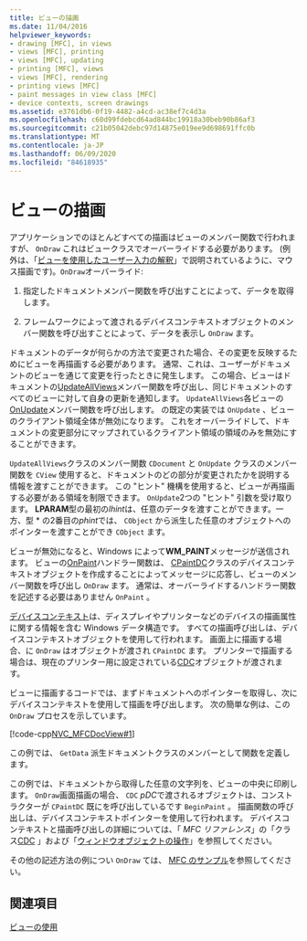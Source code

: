 ```yaml
---
title: ビューの描画
ms.date: 11/04/2016
helpviewer_keywords:
- drawing [MFC], in views
- views [MFC], printing
- views [MFC], updating
- printing [MFC], views
- views [MFC], rendering
- printing views [MFC]
- paint messages in view class [MFC]
- device contexts, screen drawings
ms.assetid: e3761db6-0f19-4482-a4cd-ac38ef7c4d3a
ms.openlocfilehash: c60d99fdebcd64ad844bc19918a30beb90b86af3
ms.sourcegitcommit: c21b05042debc97d14875e019ee9d698691ffc0b
ms.translationtype: MT
ms.contentlocale: ja-JP
ms.lasthandoff: 06/09/2020
ms.locfileid: "84618935"
---
```

# <a name="drawing-in-a-view"></a>ビューの描画

アプリケーションでのほとんどすべての描画はビューのメンバー関数で行われますが、 `OnDraw` これはビュークラスでオーバーライドする必要があります。 (例外は、「[ビューを使用したユーザー入力の解釈](interpreting-user-input-through-a-view.md)」で説明されているように、マウス描画です)。`OnDraw`オーバーライド:

1. 指定したドキュメントメンバー関数を呼び出すことによって、データを取得します。

1. フレームワークによって渡されるデバイスコンテキストオブジェクトのメンバー関数を呼び出すことによって、データを表示し `OnDraw` ます。

ドキュメントのデータが何らかの方法で変更された場合、その変更を反映するためにビューを再描画する必要があります。 通常、これは、ユーザーがドキュメントのビューを通じて変更を行ったときに発生します。 この場合、ビューはドキュメントの[UpdateAllViews](reference/cdocument-class.md#updateallviews)メンバー関数を呼び出し、同じドキュメントのすべてのビューに対して自身の更新を通知します。 `UpdateAllViews`各ビューの[OnUpdate](reference/cview-class.md#onupdate)メンバー関数を呼び出します。 の既定の実装では `OnUpdate` 、ビューのクライアント領域全体が無効になります。 これをオーバーライドして、ドキュメントの変更部分にマップされているクライアント領域の領域のみを無効にすることができます。

`UpdateAllViews`クラスのメンバー関数 `CDocument` と `OnUpdate` クラスのメンバー関数を `CView` 使用すると、ドキュメントのどの部分が変更されたかを説明する情報を渡すことができます。 この "ヒント" 機構を使用すると、ビューが再描画する必要がある領域を制限できます。 `OnUpdate`2つの "ヒント" 引数を受け取ります。 **LPARAM**型の最初の*lhint*は、任意のデータを渡すことができます。一方、型 * の2番目の*phint*では、 `CObject` から派生した任意のオブジェクトへのポインターを渡すことができ `CObject` ます。

ビューが無効になると、Windows によって**WM_PAINT**メッセージが送信されます。 ビューの[OnPaint](reference/cwnd-class.md#onpaint)ハンドラー関数は、 [CPaintDC](reference/cpaintdc-class.md)クラスのデバイスコンテキストオブジェクトを作成することによってメッセージに応答し、ビューのメンバー関数を呼び出し `OnDraw` ます。 通常は、オーバーライドするハンドラー関数を記述する必要はありません `OnPaint` 。

[デバイスコンテキスト](device-contexts.md)は、ディスプレイやプリンターなどのデバイスの描画属性に関する情報を含む Windows データ構造です。 すべての描画呼び出しは、デバイスコンテキストオブジェクトを使用して行われます。 画面上に描画する場合、に `OnDraw` はオブジェクトが渡され `CPaintDC` ます。 プリンターで描画する場合は、現在のプリンター用に設定されている[CDC](reference/cdc-class.md)オブジェクトが渡されます。

ビューに描画するコードでは、まずドキュメントへのポインターを取得し、次にデバイスコンテキストを使用して描画を呼び出します。 次の簡単な例は、この `OnDraw` プロセスを示しています。

[!code-cpp[NVC_MFCDocView#1](codesnippet/cpp/drawing-in-a-view_1.cpp)]

この例では、 `GetData` 派生ドキュメントクラスのメンバーとして関数を定義します。

この例では、ドキュメントから取得した任意の文字列を、ビューの中央に印刷します。 `OnDraw`画面描画の場合、 `CDC` *pDC*で渡されるオブジェクトは、コンストラクターが `CPaintDC` 既にを呼び出しているです `BeginPaint` 。 描画関数の呼び出しは、デバイスコンテキストポインターを使用して行われます。 デバイスコンテキストと描画呼び出しの詳細については、「 *MFC リファレンス*」の「クラス[CDC](reference/cdc-class.md) 」および「[ウィンドウオブジェクトの操作](working-with-window-objects.md)」を参照してください。

その他の記述方法の例につい `OnDraw` ては、 [MFC のサンプル](../overview/visual-cpp-samples.md#mfc-samples)を参照してください。

## <a name="see-also"></a>関連項目

[ビューの使用](using-views.md)
